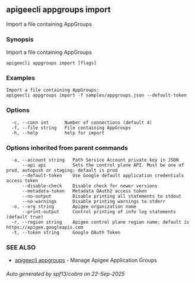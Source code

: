 ## apigeecli appgroups import

Import a file containing AppGroups

### Synopsis

Import a file containing AppGroups

```
apigeecli appgroups import [flags]
```

### Examples

```
Import a file containing AppGroups:
apigeecli appgroups import -f samples/appgroups.json --default-token
```

### Options

```
  -c, --conn int      Number of connections (default 4)
  -f, --file string   File containing AppGroups
  -h, --help          help for import
```

### Options inherited from parent commands

```
  -a, --account string   Path Service Account private key in JSON
      --api api          Sets the control plane API. Must be one of prod, autopush or staging; default is prod
      --default-token    Use Google default application credentials access token
      --disable-check    Disable check for newer versions
      --metadata-token   Metadata OAuth2 access token
      --no-output        Disable printing all statements to stdout
      --no-warnings      Disable printing warnings to stderr
  -o, --org string       Apigee organization name
      --print-output     Control printing of info log statements (default true)
  -r, --region string    Apigee control plane region name; default is https://apigee.googleapis.com
  -t, --token string     Google OAuth Token
```

### SEE ALSO

* [apigeecli appgroups](apigeecli_appgroups.md)	 - Manage Apigee Application Groups

###### Auto generated by spf13/cobra on 22-Sep-2025
